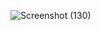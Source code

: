 ![Screenshot (130)](https://github.com/RohitSathya/Mern-ECommerce/assets/156504207/e277583a-66ad-47c6-8c6c-860c23aa6455)
